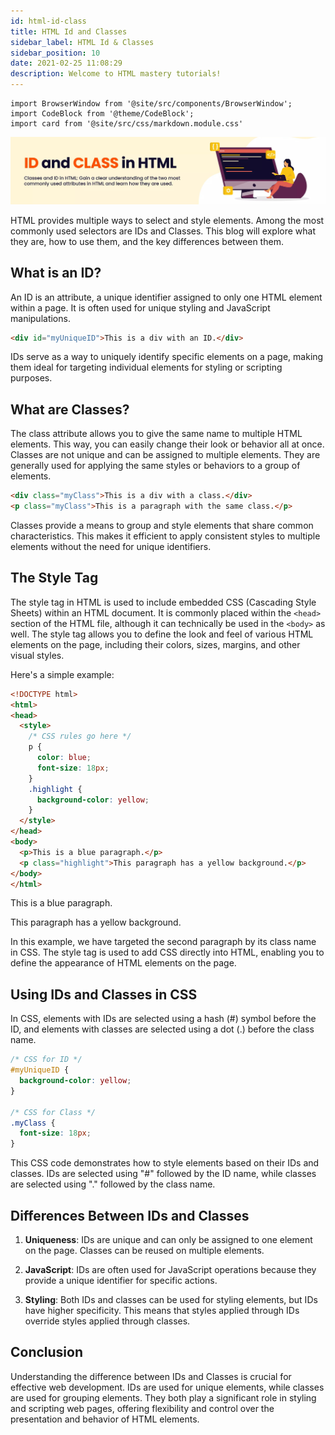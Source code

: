 ```yaml
---
id: html-id-class
title: HTML Id and Classes
sidebar_label: HTML Id & Classes
sidebar_position: 10
date: 2021-02-25 11:08:29
description: Welcome to HTML mastery tutorials!
---
```


```mdx-code-block
import BrowserWindow from '@site/src/components/BrowserWindow';
import CodeBlock from '@theme/CodeBlock';
import card from '@site/src/css/markdown.module.css'
```

![HTML Id and Classes](./img/id-and-class-in-html.jpg)

HTML provides multiple ways to select and style elements. Among the most commonly used selectors are IDs and Classes. This blog will explore what they are, how to use them, and the key differences between them.

## What is an ID?

An ID is an attribute, a unique identifier assigned to only one HTML element within a page. It is often used for unique styling and JavaScript manipulations.

```html title="index.html"
<div id="myUniqueID">This is a div with an ID.</div>
```

IDs serve as a way to uniquely identify specific elements on a page, making them ideal for targeting individual elements for styling or scripting purposes.

## What are Classes?

The class attribute allows you to give the same name to multiple HTML elements. This way, you can easily change their look or behavior all at once. Classes are not unique and can be assigned to multiple elements. They are generally used for applying the same styles or behaviors to a group of elements.

```html title="index.html"
<div class="myClass">This is a div with a class.</div>
<p class="myClass">This is a paragraph with the same class.</p>
```

Classes provide a means to group and style elements that share common characteristics. This makes it efficient to apply consistent styles to multiple elements without the need for unique identifiers.

## The Style Tag

The style tag in HTML is used to include embedded CSS (Cascading Style Sheets) within an HTML document. It is commonly placed within the `<head>` section of the HTML file, although it can technically be used in the `<body>` as well. The style tag allows you to define the look and feel of various HTML elements on the page, including their colors, sizes, margins, and other visual styles.

Here's a simple example:

```html title="index.html"                                            
<!DOCTYPE html>
<html>
<head>
  <style>
    /* CSS rules go here */
    p {
      color: blue;
      font-size: 18px;
    }
    .highlight {
      background-color: yellow;
    }
  </style>
</head>
<body>
  <p>This is a blue paragraph.</p>
  <p class="highlight">This paragraph has a yellow background.</p>
</body>
</html>
```

<BrowserWindow url="http://127.0.0.1:5500/index.html">
  <p style={{color: "blue", fontSize: "18px"}}>This is a blue paragraph.</p>
  <p style={{backgroundColor: "yellow", color: "black"}}>This paragraph has a yellow background.</p>
</BrowserWindow>

In this example, we have targeted the second paragraph by its class name in CSS. The style tag is used to add CSS directly into HTML, enabling you to define the appearance of HTML elements on the page.

## Using IDs and Classes in CSS

In CSS, elements with IDs are selected using a hash (#) symbol before the ID, and elements with classes are selected using a dot (.) before the class name.

```css title="style.css"
/* CSS for ID */
#myUniqueID {
  background-color: yellow;
}

/* CSS for Class */
.myClass {
  font-size: 18px;
}
```

This CSS code demonstrates how to style elements based on their IDs and classes. IDs are selected using "#" followed by the ID name, while classes are selected using "." followed by the class name.

## Differences Between IDs and Classes

1. **Uniqueness**: IDs are unique and can only be assigned to one element on the page. Classes can be reused on multiple elements.

2. **JavaScript**: IDs are often used for JavaScript operations because they provide a unique identifier for specific actions.

3. **Styling**: Both IDs and classes can be used for styling elements, but IDs have higher specificity. This means that styles applied through IDs override styles applied through classes.

## Conclusion

Understanding the difference between IDs and Classes is crucial for effective web development. IDs are used for unique elements, while classes are used for grouping elements. They both play a significant role in styling and scripting web pages, offering flexibility and control over the presentation and behavior of HTML elements.